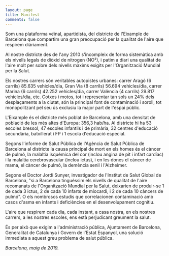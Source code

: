 ```yaml
---
layout: page
title: Manifest
comments: false
---
```


Som una plataforma veïnal, apartidista, del districte de l'Eixample de Barcelona que compartim una gran preocupació per la qualitat de l'aire que respirem diàriament.

Al nostre districte des de l'any 2010 s'incompleix de forma sistemàtica amb els nivells legals de diòxid de nitrogen (NO²), i patim a diari una qualitat de l'aire molt per sobre dels nivells màxims exigits per l'Organització Mundial per la Salut.

Els nostres carrers són veritables autopistes urbanes: carrer Aragó (6 carrils) 85.635 vehicles/dia, Gran Via (8 carrils) 56.694 vehicles/dia, carrer Marina (6 carrils) 42.252 vehicles/dia, carrer València (4 carrils) 29.817 vehicles/dia, etc. Cotxes i motos, tot i representar tan sols un 24% dels desplaçaments a la ciutat, són la principal font de contaminació i soroll, tot monopolitzant pel seu ús exclusiu la major part de l'espai públic.

L'Eixample és el districte més poblat de Barcelona, amb una densitat de població de les més altes d'Europa: 356,3 hab/ha. Al districte hi ha 53 escoles bressol, 47 escoles infantils i de primària, 32 centres d'educació secundària, batxillerat i FP i 1 escola d'educació especial.

Segons l'informe de Salut Pública de l'Agència de Salut Pública de Barcelona al districte la causa principal de mort en els homes és el càncer de pulmó, la malaltia isquèmica del cor (inclou angina de pit i infart cardíac) i la malaltia cerebrovascular (inclou ictus), i en les dones el càncer de mama, el càncer de pulmó, la demència senil i l'Alzheimer.

Segons el Doctor Jordi Sunyer, investigador de l'Institut de Salut Global de Barcelona, "si a Barcelona tinguéssim els nivells de qualitat de l'aire recomanats de l'Organització Mundial per la Salut, deixarien de produir-se 1 de cada 3 ictus, 2 de cada 10 infarts de miocardi, i 2 de cada 10 càncers de pulmó". O els nombrosos estudis que correlacionen contaminació amb casos d'asma en infants i deficiències en el desenvolupament cognitiu.

L'aire que respirem cada dia, cada instant, a casa nostra, en els nostres carrers, a les nostres escoles, ens està perjudicant greument la salut.

És per això que exigim a l'administració pública, Ajuntament de Barcelona, Generalitat de Catalunya i Govern de l'Estat Espanyol, una solució immediata a aquest greu problema de salut pública.

*Barcelona, maig de 2019.*